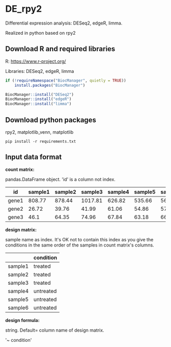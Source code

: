 # DE_rpy2

Differential expression analysis: DESeq2, edgeR, limma. 

Realized in python based on rpy2

## Download R and required libraries

R: https://www.r-project.org/

Libraries: DESeq2, edgeR, limma 

```R
if (!requireNamespace("BiocManager", quietly = TRUE))
    install.packages("BiocManager")

BiocManager::install("DESeq2")
BiocManager::install("edgeR")
BiocManager::install("limma")
```

## Download python packages

rpy2, matplotlib_venn, matplotlib

```
pip install -r requirements.txt
```

## Input data format

**count matrix:**

pandas.DataFrame object. 'id' is a column not index.

| id    | sample1 | sample2 | sample3 | sample4 | sample5 | sample6 |
| ----- | ------- | ------- | ------- | ------- | ------- | ------- |
| gene1 | 808.77  | 878.44  | 1017.81 | 626.82  | 535.66  | 569.03  |
| gene2 | 26.72   | 39.76   | 41.99   | 61.06   | 54.86   | 57.74   |
| gene3 | 46.1    | 64.35   | 74.96   | 67.84   | 63.18   | 66.24   |

**design matrix:**

sample name as index. It's OK not to contain this index as you give the conditions in the same order of the samples in count matrix's columns.

|         | condition |
| ------- | --------- |
| sample1 | treated   |
| sample2 | treated   |
| sample3 | treated   |
| sample4 | untreated |
| sample5 | untreated |
| sample6 | untreated |

**design formula:**

string. Default= column name of design matrix.

'~ condition'

